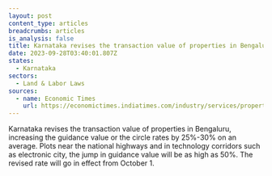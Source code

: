 ```yaml
---
layout: post
content_type: articles
breadcrumbs: articles
is_analysis: false
title: Karnataka revises the transaction value of properties in Bengaluru
date: 2023-09-28T03:40:01.807Z
states:
  - Karnataka
sectors:
  - Land & Labor Laws
sources:
  - name: Economic Times
    url: https://economictimes.indiatimes.com/industry/services/property-/-cstruction/guidance-value-goes-up-property-transactions-in-bengaluru-to-be-dearer-from-october-1/articleshow/103785816.cms
---
```

Karnataka revises the transaction value of properties in Bengaluru, increasing the guidance value or the circle rates by 25%-30% on an average. Plots near the national highways and in technology corridors such as electronic city, the jump in guidance value will be as high as 50%. The revised rate will go in effect from October 1.